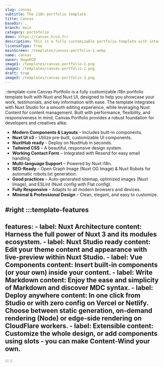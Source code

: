 ```yaml
---
slug: canvas
subtitle: The i18n portfolio template
title: Canvas
baseDir: .
branch: main
category: portofolio
demo: https://canvas.hrcd.fr/
description: This is a fully customizable portfolio template with internationalization.
licenseType: free
mainScreen: /templates/canvas-portfolio-1.webp
name: canvas
owner: HugoRCD
image1: /templates/canvas-portfolio-1.png
image2: /templates/canvas-portfolio-2.png
draft: true
image3: /templates/canvas-portfolio-3.png
---
```


::template-core
Canvas Portfolio is a fully customizable i18n portfolio template built with Nuxt and Nuxt UI, designed to help you showcase your work, testimonials, and key information with ease. The template integrates with Nuxt Studio for a smooth editing experience, while leveraging Nuxt Content for content management. Built with performance, flexibility, and responsiveness in mind, Canvas Portfolio provides a robust foundation for developers and creatives alike.

- **Modern Components & Layouts** – Includes built-in components.
- **Nuxt UI v3** – Utilize pre-built, customizable UI components.
- **NuxtHub ready** - Deploy on NuxtHub in seconds.
- **Tailwind CSS** – A beautiful, responsive design system.
- **Working Contact Form** – Integrated with Resend for easy email handling.
- **Multi-language Support** – Powered by Nuxt i18n.
- **SEO-Ready** – Open Graph Image (Nuxt OG Image) & Nuxt Robots for automatic robots.txt generation.
- **Good practices** – Auto-generated sitemap, optimized images (Nuxt Image), and ESLint (Nuxt config with Flat config).
- **Fully Responsive** – Adapts to all modern browsers and devices.
- **Minimal & Professional Design** – Clean, elegant, and easy to customize.

#right
  :::template-features
  ---
  features:
    - label: Nuxt Architecture
      content: Harness the full power of Nuxt 3 and its modules ecosystem.
    - label: Nuxt Studio ready
      content: Edit your theme content and appearance with live-preview within Nuxt
        Studio.
    - label: Vue Components
      content: Insert built-in components (or your own) inside your content.
    - label: Write Markdown
      content: Enjoy the ease and simplicity of Markdown and discover MDC syntax.
    - label: Deploy anywhere
      content: In one click from Studio or with zero config on Vercel or Netlify.
        Choose between static generation, on-demand rendering (Node) or edge-side
        rendering on CloudFlare workers.
    - label: Extensible
      content: Customize the whole design, or add components using slots - you can
        make Content-Wind your own.
  ---
  :::
::
